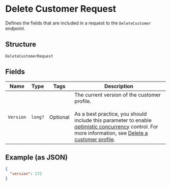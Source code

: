 
# Delete Customer Request

Defines the fields that are included in a request to the `DeleteCustomer`
endpoint.

## Structure

`DeleteCustomerRequest`

## Fields

| Name | Type | Tags | Description |
|  --- | --- | --- | --- |
| `Version` | `long?` | Optional | The current version of the customer profile.<br><br>As a best practice, you should include this parameter to enable [optimistic concurrency](https://developer.squareup.com/docs/working-with-apis/optimistic-concurrency) control.  For more information, see [Delete a customer profile](https://developer.squareup.com/docs/customers-api/use-the-api/keep-records#delete-customer-profile). |

## Example (as JSON)

```json
{
  "version": 172
}
```

